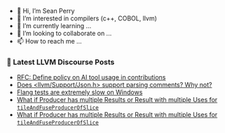 - 👋 Hi, I’m Sean Perry
- 👀 I’m interested in compilers (c++, COBOL, llvm)
- 🌱 I’m currently learning ...
- 💞️ I’m looking to collaborate on ...
- 📫 How to reach me ...

<!---
s66perry/s66perry is a ✨ special ✨ repository because its `README.md` (this file) appears on your GitHub profile.
You can click the Preview link to take a look at your changes.
--->
### 📕 Latest LLVM Discourse Posts

<!-- DISCOURSE-LLVM:START -->
- [RFC: Define policy on AI tool usage in contributions](https://discourse.llvm.org/t/rfc-define-policy-on-ai-tool-usage-in-contributions/78758#post_11)
- [Does &lt;llvm/Support/Json.h&gt; support parsing comments? Why not?](https://discourse.llvm.org/t/does-llvm-support-json-h-support-parsing-comments-why-not/78823#post_2)
- [Flang tests are extremely slow on Windows](https://discourse.llvm.org/t/flang-tests-are-extremely-slow-on-windows/78591#post_9)
- [What if Producer has multiple Results or Result with multiple Uses for `tileAndFuseProducerOfSlice`](https://discourse.llvm.org/t/what-if-producer-has-multiple-results-or-result-with-multiple-uses-for-tileandfuseproducerofslice/78795#post_4)
- [What if Producer has multiple Results or Result with multiple Uses for `tileAndFuseProducerOfSlice`](https://discourse.llvm.org/t/what-if-producer-has-multiple-results-or-result-with-multiple-uses-for-tileandfuseproducerofslice/78795#post_3)
<!-- DISCOURSE-LLVM:END -->
